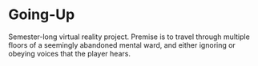# Going-Up
Semester-long virtual reality project. Premise is to travel through multiple floors of a seemingly abandoned mental ward, and either ignoring or obeying voices that the player hears.
